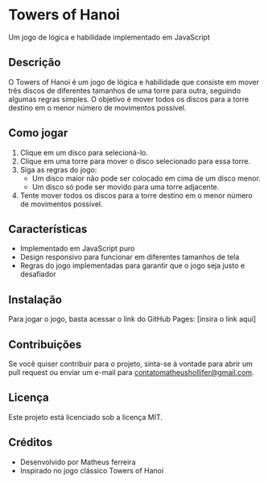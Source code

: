 **Towers of Hanoi**
================

Um jogo de lógica e habilidade implementado em JavaScript

**Descrição**
------------

O Towers of Hanoi é um jogo de lógica e habilidade que consiste em mover três discos de diferentes tamanhos de uma torre para outra, seguindo algumas regras simples. O objetivo é mover todos os discos para a torre destino em o menor número de movimentos possível.

**Como jogar**
--------------

1. Clique em um disco para selecioná-lo.
2. Clique em uma torre para mover o disco selecionado para essa torre.
3. Siga as regras do jogo:
	* Um disco maior não pode ser colocado em cima de um disco menor.
	* Um disco só pode ser movido para uma torre adjacente.
4. Tente mover todos os discos para a torre destino em o menor número de movimentos possível.

**Características**
-------------------

* Implementado em JavaScript puro
* Design responsivo para funcionar em diferentes tamanhos de tela
* Regras do jogo implementadas para garantir que o jogo seja justo e desafiador

**Instalação**
--------------

Para jogar o jogo, basta acessar o link do GitHub Pages: [insira o link aqui]

**Contribuições**
----------------

Se você quiser contribuir para o projeto, sinta-se à vontade para abrir um pull request ou enviar um e-mail para contatomatheushollifer@gmail.com.

**Licença**
----------

Este projeto está licenciado sob a licença MIT.

**Créditos**
------------

* Desenvolvido por Matheus ferreira
* Inspirado no jogo clássico Towers of Hanoi
